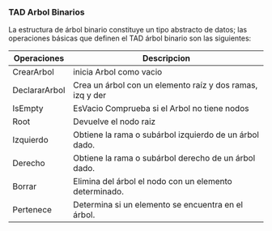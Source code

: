 ###                           TAD Arbol Binarios

La estructura de árbol binario constituye un tipo abstracto de datos; las operaciones básicas que
definen el TAD árbol binario son las siguientes:

| Operaciones    |Descripcion                                                 |
|----------------|------------------------------------------------------------|
| CrearArbol     | inicia Arbol como vacio                                    | 
| DeclararArbol  | Crea un árbol con un elemento raíz y dos ramas, izq y der  | 
| IsEmpty        | EsVacio Comprueba si el Arbol no tiene nodos               | 
| Root           | Devuelve el nodo raiz                                      | 
| Izquierdo      | Obtiene la rama o subárbol izquierdo de un árbol dado.     | 
| Derecho        | Obtiene la rama o subárbol derecho de un árbol dado.       | 
| Borrar         |  Elimina del árbol el nodo con un elemento determinado.    | 
| Pertenece      | Determina si un elemento se encuentra en el árbol.         |